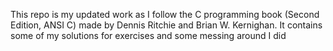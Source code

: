This repo is my updated work as I follow the C programming book (Second Edition, ANSI C) made by Dennis Ritchie and Brian W. Kernighan. It contains some of my solutions for exercises and some messing around I did
